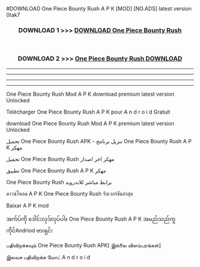 #DOWNLOAD One Piece Bounty Rush  A P K [MOD] [NO.ADS] latest version 0tak7



<div align="center">

<h3>DOWNLOAD 1 >>> <a href="https://teeasianyam.web.app?sq=One Piece Bounty Rush ">DOWNLOAD One Piece Bounty Rush  </a></h3><br>

<h3>DOWNLOAD 2 >>> <a href="https://teeasianyam.web.app?sq=One Piece Bounty Rush  ">One Piece Bounty Rush   DOWNLOAD </a></h3>

</div>


----------------------------------------------------------

----------------------------------------------------------

----------------------------------------------------------

----------------------------------------------------------


One Piece Bounty Rush   Mod A P K download premium latest version Unlocked

Télécharger One Piece Bounty Rush   A P K pour A n d r o i d Gratuit

download One Piece Bounty Rush   Mod A P K premium latest version Unlocked

تحميل One Piece Bounty Rush   APK - تنزيل برنامج One Piece Bounty Rush   A P K مهكر

تحميل One Piece Bounty Rush   مهكر اخر اصدار

تطبيق One Piece Bounty Rush   A P K مهكر

One Piece Bounty Rush   برابط مباشر للاندرويد

ดาวน์โหลด A P K One Piece Bounty Rush   รับเวอร์ชันล่าสุด

Baixar A P K mod

အက်ပ်ကို ဒေါင်းလုဒ်လုပ်ပါ။ One Piece Bounty Rush   A P K အမည်သည်ကူကိုင်Andriod ဗားရှင်း

பதிவிறக்கவும் One Piece Bounty Rush   APK[ இல்லை விளம்பரங்கள்] 
 
இலவச பதிவிறக்க மோட் A n d r o i d



